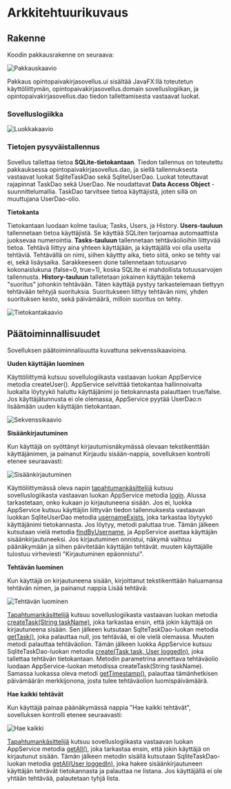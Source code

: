 # Arkkitehtuurikuvaus

## Rakenne

Koodin pakkausrakenne on seuraava:

![Pakkauskaavio](https://github.com/matiasnisula/ot-harjoitustyo/blob/master/dokumentaatio/kuvat/pakkauskaavio.png)

Pakkaus opintopaivakirjasovellus.ui sisältää JavaFX:llä toteutetun käyttöliittymän, opintopaivakirjasovellus.domain sovelluslogiikan, ja opintopaivakirjasovellus.dao
tiedon tallettamisesta vastaavat luokat.

### Sovelluslogiikka

![Luokkakaavio](https://github.com/matiasnisula/ot-harjoitustyo/blob/master/dokumentaatio/kuvat/Luokkakaavio.jpg)


### Tietojen pysyväistallennus

Sovellus tallettaa tietoa **SQLite-tietokantaan**. Tiedon tallennus on toteutettu pakkauksessa opintopaivakirjasovellus.dao, ja siellä tallennuksesta vastaavat 
luokat SqliteTaskDao sekä SqliteUserDao. Luokat toteuttavat rajapinnat TaskDao sekä UserDao. Ne noudattavat **Data Access Object** -suunnittelumallia.
TaskDao tarvitsee tietoa käyttäjistä, joten sillä on muuttujana UserDao-olio.

**Tietokanta**

Tietokantaan luodaan kolme taulua; Tasks, Users, ja History. **Users-tauluun** tallennetaan tietoa käyttäjistä. Se käyttää SQLiten tarjoamaa automaattista
juoksevaa numerointia. **Tasks-tauluun** tallennetaan tehtäväolioihin liittyvää tietoa. 
Tehtävä liittyy aina yhteen käyttäjään, ja käyttäjällä voi olla useita tehtäviä. Tehtävällä on nimi, siihen käyttty aika, tieto siitä,
onko se tehty vai ei, sekä lisäysaika.
Sarakkeeseen done tallennetaan totuusarvo kokonaislukuna (false=0, true=1), koska SQLite ei mahdollista totuusarvojen tallennusta. 
**History-tauluun** talletetaan jokainen käyttäjän tekemä "suoritus" johonkin tehtävään. Täten käyttäjä pystyy tarkastelemaan tiettyyn tehtävään tehtyjä
suorituksia. Suoritukseen liittyy tehtävän nimi, yhden suorituksen kesto, sekä päivämäärä, milloin suoritus on tehty.


![Tietokantakaavio](https://github.com/matiasnisula/ot-harjoitustyo/blob/master/dokumentaatio/kuvat/tietokantakaavio.png)

## Päätoiminnallisuudet

Sovelluksen päätoiminnalisuutta kuvattuna sekvenssikaavioina.

**Uuden käyttäjän luominen**

Käyttöliittymä kutsuu sovellulogiikasta vastaavan luokan AppService metodia createUser(). AppService selvittää tietokantaa hallinnoivalta luokalta löytyykö
haluttu käyttäjänimi jo tietokannasta palauttaen true/false. Jos käyttäjätunnusta ei ole olemassa, AppService pyytää UserDao:n lisäämään uuden käyttäjän tietokantaan.


![Sekvenssikaavio](https://github.com/matiasnisula/ot-harjoitustyo/blob/master/dokumentaatio/kuvat/createNewUser.png)


**Sisäänkirjautuminen**

Kun käyttäjä on syöttänyt kirjautumisnäkymässä olevaan tekstikenttään käyttäjänimen, ja painanut Kirjaudu sisään-nappia, sovelluksen kontrolli etenee
seuraavasti:

![Sisäänkirjautuminen](https://github.com/matiasnisula/ot-harjoitustyo/blob/master/dokumentaatio/kuvat/logIn.png)

Käyttöliittymässä oleva napin [tapahtumankäsittelijä](https://github.com/matiasnisula/ot-harjoitustyo/blob/master/Opintopaivakirjasovellus/src/main/java/opintopaivakirjasovellus/ui/OpintopaivakirjasovellusGUI.java#L38) kutsuu sovelluslogiikasta vastaavan luokan AppService metodia [login](https://github.com/matiasnisula/ot-harjoitustyo/blob/master/Opintopaivakirjasovellus/src/main/java/opintopaivakirjasovellus/domain/AppService.java#L77). Alussa tarkastetaan, onko 
kukaan jo kirjautuneena sisään. Jos ei, luokka AppService kutsuu käyttäjiin liittyvän tiedon tallennuksesta vastaavan luokkan SqliteUserDao metodia
[usernameExists](https://github.com/matiasnisula/ot-harjoitustyo/blob/master/Opintopaivakirjasovellus/src/main/java/opintopaivakirjasovellus/dao/SqliteUserDao.java#L177), joka tarkastaa löytyykö käyttäjänimi tietokannasta. Jos löytyy, metodi paluttaa true. Tämän jälkeen kutsutaan vielä metodia 
[findByUsername](https://github.com/matiasnisula/ot-harjoitustyo/blob/master/Opintopaivakirjasovellus/src/main/java/opintopaivakirjasovellus/dao/SqliteUserDao.java#L149), ja AppService asettaa käyttäjän sisäänkirjautuneeksi. Jos kirjautuminen onnistui, näkymä vaihtuu päänäkymään ja siihen päivitetään käyttäjän tehtävät.
 muuten käyttäjälle tulostuu virheviesti "Kirjautuminen epäonnistui".





**Tehtävän luominen**

Kun käyttäjä on kirjautuneena sisään, kirjoittanut tekstikenttään haluamansa tehtävän nimen, ja painanut nappia Lisää tehtävä:

![Tehtävän luominen](https://github.com/matiasnisula/ot-harjoitustyo/blob/master/dokumentaatio/kuvat/addNewTask.png)

[Tapahtumankäsittelijä](https://github.com/matiasnisula/ot-harjoitustyo/blob/master/Opintopaivakirjasovellus/src/main/java/opintopaivakirjasovellus/ui/OpintopaivakirjasovellusGUI.java#L113)
kutsuu sovelluslogiikasta vastaavan luokan metodia [createTask(String taskName)](https://github.com/matiasnisula/ot-harjoitustyo/blob/master/Opintopaivakirjasovellus/src/main/java/opintopaivakirjasovellus/domain/AppService.java#L31),
joka tarkastaa ensin, että jokin käyttäjä on kirjautuneena sisään. Sen jälkeen kutsutaan SqlteTaskDao-luokan metodia [getTask()](https://github.com/matiasnisula/ot-harjoitustyo/blob/master/Opintopaivakirjasovellus/src/main/java/opintopaivakirjasovellus/dao/SqliteTaskDao.java#L279), joka palauttaa null, jos tehtävää, ei ole vielä olemassa. Muuten metodi palauttaa tehtäväolion.
Tämän jälkeen luokka AppService kutsuu SqliteTaskDao-luokan metodia [create(Task task, User loggedIn)](https://github.com/matiasnisula/ot-harjoitustyo/blob/master/Opintopaivakirjasovellus/src/main/java/opintopaivakirjasovellus/dao/SqliteTaskDao.java#L109), joka tallettaa tehtävän tietokantaan. Metodin 
parametrina annettava tehtäväolio luodaan AppService-luokan metodissa createTask(String taskName). Samassa luokassa oleva metodi [getTimestamp()](https://github.com/matiasnisula/ot-harjoitustyo/blob/master/Opintopaivakirjasovellus/src/main/java/opintopaivakirjasovellus/domain/AppService.java#L246), palauttaa
tämänhetkisen päivämäärän merkkijonona, josta tulee tehtäväolion luomispäivämäärä. 




**Hae kaikki tehtävät**

Kun käyttäjä painaa päänäkymässä nappia "Hae kaikki tehtävät", sovelluksen kontrolli etenee seuraavasti:

![Hae kaikki](https://github.com/matiasnisula/ot-harjoitustyo/blob/master/dokumentaatio/kuvat/getAllTasks.png)

[Tapahtumankäsittelijä]() kutsuu sovelluslogiikasta vastaavan luokan AppService metodia [getAll()](https://github.com/matiasnisula/ot-harjoitustyo/blob/master/Opintopaivakirjasovellus/src/main/java/opintopaivakirjasovellus/domain/AppService.java#L126), joka tarkastaa ensin, että jokin käyttäjä on 
kirjautunut sisään. Tämän jälkeen metodin sisällä kutsutaan SqliteTaskDao-luokan metodia [getAll(User loggedIn)](https://github.com/matiasnisula/ot-harjoitustyo/blob/master/Opintopaivakirjasovellus/src/main/java/opintopaivakirjasovellus/dao/SqliteTaskDao.java#L133), joka hakee sisäänkirjautuneen käyttäjän tehtävät
tietokannasta ja palauttaa ne listana. Jos käyttäjällä ei ole yhtään tehtävää, palautetaan tyhjä lista.






